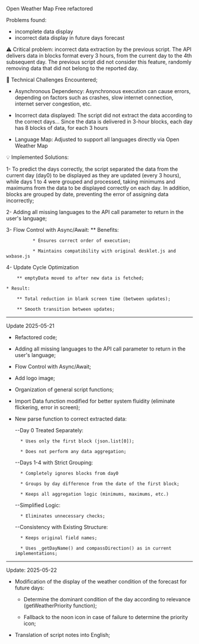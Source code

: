 Open Weather Map Free refactored

Problems found:

* incomplete data display
* incorrect data display in future days forecast

⚠️  Critical problem: incorrect data extraction by the previous script. The API delivers data in blocks format every 3 hours, from the current day to the 4th subsequent day. The previous script did not consider this feature, randomly removing data that did not belong to the reported day.

🧩 Technical Challenges Encountered;

  * Asynchronous Dependency:
      Asynchronous execution can cause errors, depending on factors such as crashes, slow internet connection, internet server congestion, etc.
      
  * Incorrect data displayed:
  	  The script did not extract the data according to the correct days... Since the data is delivered in 3-hour blocks, each day has 8 blocks of data, for each 3 hours
  	  
  * Language Map:
	  Adjusted to support all languages ​​directly via Open Weather Map
	  
💡 Implemented Solutions:

  1- To predict the days correctly, the script separated the data from the current day (day0) to be displayed as they are updated (every 3 hours), while days 1 to 4 were grouped and processed, taking minimums and maximums from the data to be displayed correctly on each day. In addition, blocks are grouped by date, preventing the error of assigning data incorrectly;

  2- Adding all missing languages ​​to the API call parameter to return in the user's language;
  
  3- Flow Control with Async/Await:
        ** Benefits:
        
              * Ensures correct order of execution;
              
              * Maintains compatibility with original desklet.js and wxbase.js
              
  4- Update Cycle Optimization
  
        ** emptyData moved to after new data is fetched;

    * Result:
    
        ** Total reduction in blank screen time (between updates);
        
        ** Smooth transition between updates;
        
--------------------------------------------------------------------------------

Update 2025-05-21

* Refactored code;

* Adding all missing languages ​​to the API call parameter to return in the user's language;

* Flow Control with Async/Await; 

* Add logo image;

* Organization of general script functions;

* Import Data function modified for better system fluidity (eliminate flickering, error in screen);

* New parse function to correct extracted data:

	--Day 0 Treated Separately:

		* Uses only the first block (json.list[0]);

		* Does not perform any data aggregation;

	--Days 1-4 with Strict Grouping:

		* Completely ignores blocks from day0

		* Groups by day difference from the date of the first block;

		* Keeps all aggregation logic (minimums, maximums, etc.)

	--Simplified Logic:

		* Eliminates unnecessary checks;

	--Consistency with Existing Structure:

		* Keeps original field names;

		* Uses _getDayName() and compassDirection() as in current implementations;
		
--------------------------------------------------------------------------------

Update: 2025-05-22

* Modification of the display of the weather condition of the forecast for future days:

	* Determine the dominant condition of the day according to relevance (getWeatherPriority function);
	
	* Fallback to the noon icon in case of failure to determine the priority icon;
	
* Translation of script notes into English;


